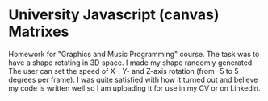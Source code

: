 # University Javascript (canvas) Matrixes
Homework for "Graphics and Music Programming" course.
The task was to have a shape rotating in 3D space. I made my shape randomly generated. The user can set the speed of X-, Y- and Z-axis rotation (from -5 to 5 degrees per frame).
I was quite satisfied with how it turned out and believe my code is written well so I am uploading it for use in my CV or on Linkedin. 
